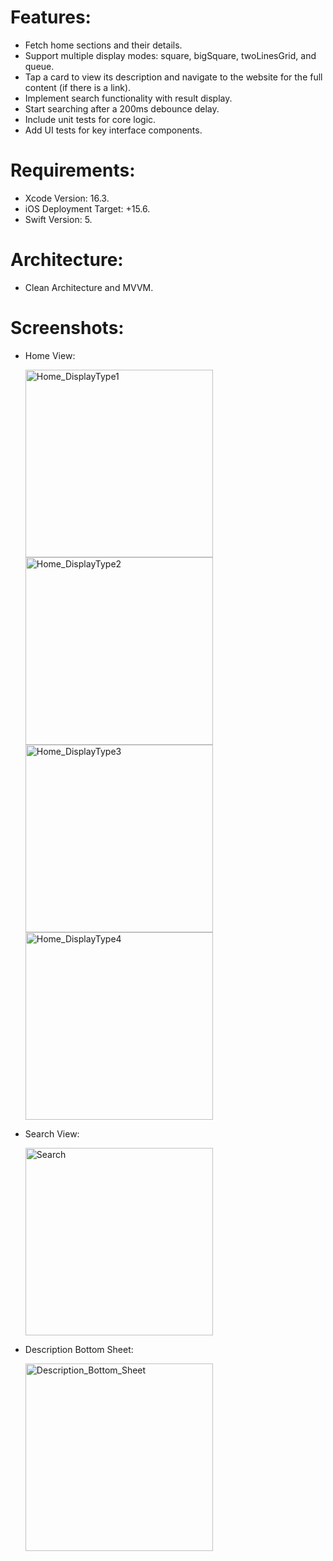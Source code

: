 # Features:  
  - Fetch home sections and their details.
  - Support multiple display modes: square, bigSquare, twoLinesGrid, and queue.
  - Tap a card to view its description and navigate to the website for the full content (if there is a link).
  - Implement search functionality with result display.
  - Start searching after a 200ms debounce delay.
  - Include unit tests for core logic.
  - Add UI tests for key interface components.

# Requirements:
  - Xcode Version: 16.3.
  - iOS Deployment Target: +15.6.
  - Swift Version: 5.

# Architecture:
  - Clean Architecture and MVVM.

# Screenshots:
  - Home View:
    
    <img src="PodcastApp/Assets.xcassets/OutputScreenshots/Home_DisplayType1.imageset/Home_DisplayType1.png" alt="Home_DisplayType1" width="300"/>
    
    <img src="PodcastApp/Assets.xcassets/OutputScreenshots/Home_DisplayType2.imageset/Home_DisplayType2.png" alt="Home_DisplayType2" width="300"/>
    
    <img src="PodcastApp/Assets.xcassets/OutputScreenshots/Home_DisplayType3.imageset/Home_DisplayType3.png" alt="Home_DisplayType3" width="300"/>
    
    <img src="PodcastApp/Assets.xcassets/OutputScreenshots/Home_DisplayType4.imageset/Home_DisplayType4.png" alt="Home_DisplayType4" width="300"/>


  - Search View:
    
    <img src="PodcastApp/Assets.xcassets/OutputScreenshots/Search.imageset/Search.png" alt="Search" width="300"/>

    
  - Description Bottom Sheet:
    
    <img src="NYTimesWidget/Assets.xcassets/Screenshots/Description_Bottom_Sheet.imageset/Description_Bottom_Sheet.png" alt="Description_Bottom_Sheet" width="300"/>
